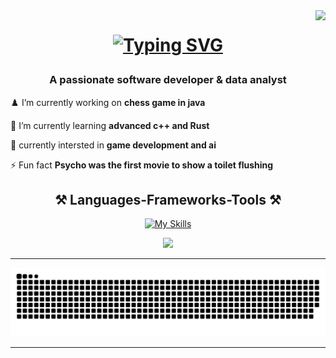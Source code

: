 <img align="right" src="https://visitor-badge.laobi.icu/badge?page_id=salesp07.salesp07" />

<h1 align="center">

<a href="https://git.io/typing-svg"><img src="https://readme-typing-svg.demolab.com?font=Honk&size=30&pause=1000&random=false&width=435&lines=Hi+there;I'm+Nehad;Software+devloper;%26;Data+analyst;also+i'm+studiyng+computer+science" alt="Typing SVG" /></a></h1>
</h1>

<h3 align="center">A passionate software developer & data analyst </h3>


  </p>
 
♟️ I’m currently working on **chess game in java** 

🌱 I’m currently learning **advanced c++ and Rust**

👀 currently intersted in **game development and ai**

⚡ Fun fact **Psycho was the first movie to show a toilet flushing**

 </div>

<h2 align="center">⚒️ Languages-Frameworks-Tools ⚒️</h2>
<div align="center">
    
[![My Skills](https://skillicons.dev/icons?i=aws,java,kotlin,c,cpp,go,idea,linux,r,vscode)](https://skillicons.dev)

</div>


<div align="center"> 
  </a>
  <a href="https://www.linkedin.com/in/mohammed-nehad-moghrabi-9ba988248/" target="_blank">
    <img src="https://img.shields.io/badge/LinkedIn-0077B5?style=for-the-badge&logo=linkedin&logoColor=white" target="_blank" />
  </a>
</div>




----

<p align="center">
  <img  src="https://raw.githubusercontent.com/Elanza-48/Elanza-48/main/resources/img/github-contribution-grid-snake.svg"
    alt="example" />
</p>

-----

<!---
orgalorg7/orgalorg7 is a ✨ special ✨ repository because its `README.md` (this file) appears on your GitHub profile.
You can click the Preview link to take a look at your changes.
--->

